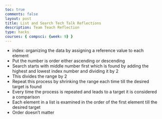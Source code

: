 ```yaml
---
toc: true
comments: false
layout: post
title: List and Search Tech Talk Reflections
description: Team Teach Reflection
type: hacks
courses: { compsci: {week: 9} }
---
```

- index: organizing the data by assigning a reference value to each element
- Put the number is order either ascending or descending
- Search starts with middle number first which is found by adding the highest and lowest index number and dividing it by 2
- This divides the range by 2
- Repeat this process by shrinking the range each time till the desired target is found
- Every time the process is repeated and leads to a target it is considered a comparison
- Each element in a list is examined in the order of the first element till the desired target
- Order doesn’t matter